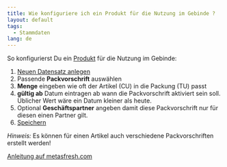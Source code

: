 ```yaml
---
title: Wie konfiguriere ich ein Produkt für die Nutzung im Gebinde ?
layout: default
tags:
  - Stammdaten
lang: de
---
```


So konfigurierst Du ein [Produkt](Wie_lege_ich_ein_neues_Produkt_an) für die Nutzung im Gebinde: 
	
1. [Neuen Datensatz anlegen](Wie_lege_ich_einen_neuen_datensatz_an)
1. Passende **Packvorschrift** auswählen
1. **Menge** eingeben wie oft der Artikel (CU) in die Packung (TU) passt
1. **gültig ab** Datum eintragen ab wann die Packvorschrift aktiviert sein soll. Üblicher Wert wäre ein Datum kleiner als heute.
1. Optional **Geschäftspartner** angeben damit diese Packvorschrift nur für diesen einen Partner gilt.
1. [Speichern](Wie_lege_ich_einen_neuen_datensatz_an)

*Hinweis:* Es können für einen Artikel auch verschiedene Packvorschriften erstellt werden!

[Anleitung auf metasfresh.com](http://metasfresh.com/dokumentation/client-installation/)